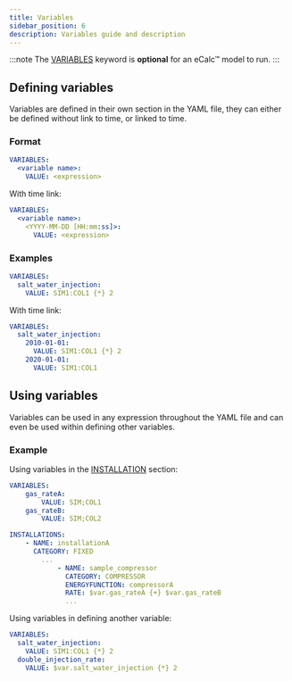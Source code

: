 ```yaml
---
title: Variables
sidebar_position: 6
description: Variables guide and description
---
```


:::note
The [VARIABLES](/about/references/keywords/VARIABLES.md) keyword is **optional** for an eCalc™ model to run.
:::

## Defining variables

Variables are defined in their own section in the YAML file, they can either be defined without link to time, or linked to time.

### Format

~~~~~~~~yaml
VARIABLES:
  <variable name>:
    VALUE: <expression>
~~~~~~~~

With time link: 

~~~~~~~~yaml
VARIABLES:
  <variable name>:
    <YYYY-MM-DD [HH:mm:ss]>:
      VALUE: <expression>
~~~~~~~~

### Examples
~~~~~~~~yaml
VARIABLES:
  salt_water_injection:
    VALUE: SIM1:COL1 {*} 2
~~~~~~~~

With time link: 
~~~~~~~~yaml
VARIABLES:
  salt_water_injection:
    2010-01-01:
      VALUE: SIM1:COL1 {*} 2
    2020-01-01:
      VALUE: SIM1:COL1
~~~~~~~~

## Using variables

Variables can be used in any expression throughout the YAML file and can even be used within defining other variables.

### Example 

Using variables in the [INSTALLATION](/about/modelling/setup/installations/index.md) section:

~~~~yaml
VARIABLES:
    gas_rateA:
        VALUE: SIM;COL1
    gas_rateB:
        VALUE: SIM;COL2

INSTALLATIONS: 
    - NAME: installationA
      CATEGORY: FIXED
        ...
            - NAME: sample_compressor
              CATEGORY: COMPRESSOR
              ENERGYFUNCTION: compressorA
              RATE: $var.gas_rateA {+} $var.gas_rateB
              ...
~~~~

Using variables in defining another variable:

~~~~~~~~yaml
VARIABLES:
  salt_water_injection:
    VALUE: SIM1:COL1 {*} 2
  double_injection_rate:
    VALUE: $var.salt_water_injection {*} 2
~~~~~~~~


